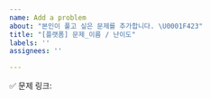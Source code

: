 ```yaml
---
name: Add a problem
about: "본인이 풀고 싶은 문제를 추가합니다. \U0001F423"
title: "[플랫폼] 문제_이름 / 난이도"
labels: ''
assignees: ''

---
```


<!--
✅ 제목 : [플랫폼] 문제_이름 / 난이도
     ☑ [BOJ] : 백준
     ☑ [PGS] : 프로그래머스
     ☑ [CFS] : 코드포스
     ☑ [LCE] : 리트코드
     ☑ [ETC] : 그 외 사이트
ex) [BOJ] 트리의 순회 / Gold 2

✅ 라벨 : 알고리즘_분류
ex) 트리, 분할 정복, 재귀

⭐없는 라벨은 새로 등록해 주세요!⭐
-->

✅ 문제 링크: